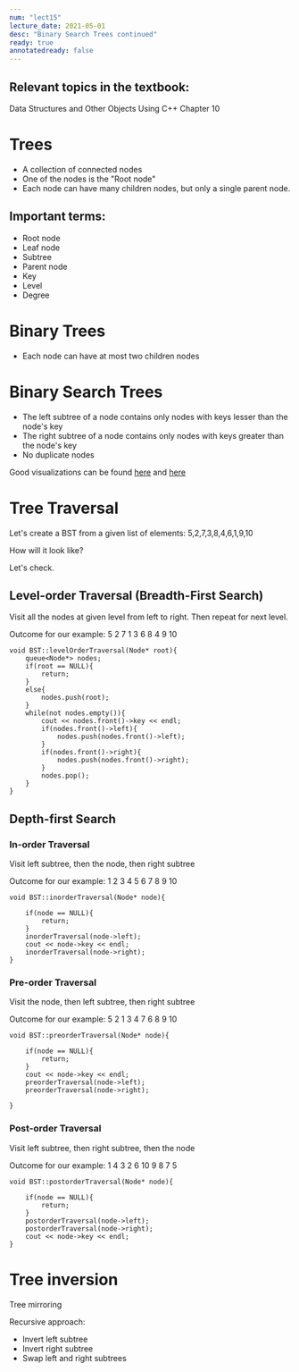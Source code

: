 ```yaml
---
num: "lect15"
lecture_date: 2021-05-01
desc: "Binary Search Trees continued"
ready: true
annotatedready: false
---
```

## Relevant topics in the textbook:
Data Structures and Other Objects Using C++ Chapter 10

# Trees

* A collection of connected nodes
* One of the nodes is the "Root node"
* Each node can have many children nodes, but only a single parent node.

## Important terms:

* Root node
* Leaf node
* Subtree
* Parent node
* Key
* Level
* Degree

# Binary Trees

* Each node can have at most two children nodes


# Binary Search Trees

* The left subtree of a node contains only nodes with keys lesser than the node's key
* The right subtree of a node contains only nodes with keys greater than the node's key
* No duplicate nodes

Good visualizations can be found [here](https://visualgo.net/bn/bst) and [here](https://www.cs.usfca.edu/~galles/visualization/BST.html)


# Tree Traversal

Let's create a BST from a given list of elements: 5,2,7,3,8,4,6,1,9,10

How will it look like?

Let's check.

## Level-order Traversal (Breadth-First Search)

Visit all the nodes at given level from left to right.
Then repeat for next level.

Outcome for our example: 5 2 7 1 3 6 8 4 9 10

```
void BST::levelOrderTraversal(Node* root){
	queue<Node*> nodes;
	if(root == NULL){
		return;	
	}
	else{
		nodes.push(root);	
	}
	while(not nodes.empty()){	
		cout << nodes.front()->key << endl;
		if(nodes.front()->left){
			nodes.push(nodes.front()->left);
		}
		if(nodes.front()->right){
			nodes.push(nodes.front()->right);
		}
		nodes.pop();
	}	
}
```

## Depth-first Search

### In-order Traversal

Visit left subtree, then the node, then right subtree

Outcome for our example: 1 2 3 4 5 6 7 8 9 10

```
void BST::inorderTraversal(Node* node){

	if(node == NULL){
		return;	
	}
	inorderTraversal(node->left);
	cout << node->key << endl;
	inorderTraversal(node->right);
}
```

### Pre-order Traversal

Visit the node, then left subtree, then right subtree

Outcome for our example: 5 2 1 3 4 7 6 8 9 10

```
void BST::preorderTraversal(Node* node){

	if(node == NULL){
		return;	
	}
	cout << node->key << endl;
	preorderTraversal(node->left);
	preorderTraversal(node->right);
	
}
```


### Post-order Traversal

Visit left subtree, then right subtree, then the node

Outcome for our example: 1 4 3 2 6 10 9 8 7 5
      
```
void BST::postorderTraversal(Node* node){

	if(node == NULL){
		return;	
	}
	postorderTraversal(node->left);
	postorderTraversal(node->right);
	cout << node->key << endl;
}
```

# Tree inversion

Tree mirroring

Recursive approach:
* Invert left subtree
* Invert right subtree
* Swap left and right subtrees

